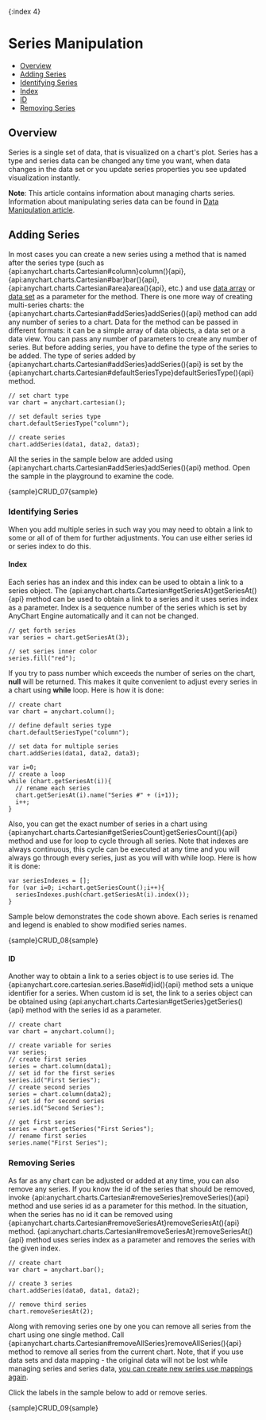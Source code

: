 {:index 4}
# Series Manipulation

* [Overview](#overview)
* [Adding Series](#adding_series)
* [Identifying Series](#identifying_series)
 * [Index](#index)
 * [ID](#id)
* [Removing Series](#removing_series)

## Overview

Series is a single set of data, that is visualized on a chart's plot. Series has a type and series data can be changed any time you want, when data changes in the data set or you update series properties you see updated visualization instantly.

**Note**: This article contains information about managing charts series. Information about manipulating series data can be found in [Data Manipulation article](../Working_with_Data/Data_Manipulation).

## Adding Series

In most cases you can create a new series using a method that is named after the series type (such as {api:anychart.charts.Cartesian#column}column(){api}, {api:anychart.charts.Cartesian#bar}bar(){api}, {api:anychart.charts.Cartesian#area}area(){api}, etc.) and use [data array](../Working_with_Data/Setting_from_Data) or [data set](../Working_with_Data/Using_Data_Sets) as a parameter for the method. There is one more way of creating multi-series charts: the {api:anychart.charts.Cartesian#addSeries}addSeries(){api} method can add any number of series to a chart. Data for the method can be passed in different formats: it can be a simple array of data objects, a data set or a data view. You can pass any number of parameters to create any number of series. But before adding series, you have to define the type of the series to be added. The type of series added by {api:anychart.charts.Cartesian#addSeries}addSeries(){api} is set by the {api:anychart.charts.Cartesian#defaultSeriesType}defaultSeriesType(){api} method.

```
// set chart type
var chart = anychart.cartesian();

// set default series type
chart.defaultSeriesType("column");

// create series
chart.addSeries(data1, data2, data3);
```

All the series in the sample below are added using {api:anychart.charts.Cartesian#addSeries}addSeries(){api} method. Open the sample in the playground to examine the code.

{sample}CRUD\_07{sample}

### Identifying Series

When you add multiple series in such way you may need to obtain a link to some or all of of them for further adjustments. You can use either series id or series index to do this.

#### Index

Each series has an index and this index can be used to obtain a link to a series object. The {api:anychart.charts.Cartesian#getSeriesAt}getSeriesAt(){api} method can be used to obtain a link to a series and it uses series index as a parameter. Index is a sequence number of the series which is set by AnyChart Engine automatically and it can not be changed.

```
// get forth series
var series = chart.getSeriesAt(3);

// set series inner color
series.fill("red");
```

If you try to pass number which exceeds the number of series on the chart, **null** will be returned. This makes it quite convenient to adjust every series in a chart using **while** loop. Here is how it is done:

```
// create chart
var chart = anychart.column();

// define default series type
chart.defaultSeriesType("column");

// set data for multiple series
chart.addSeries(data1, data2, data3);

var i=0;
// create a loop
while (chart.getSeriesAt(i)){
  // rename each series
  chart.getSeriesAt(i).name("Series #" + (i+1));
  i++;
}
```

Also, you can get the exact number of series in a chart using {api:anychart.charts.Cartesian#getSeriesCount}getSeriesCount(){api} method and use for loop to cycle through all series. Note that indexes are always continuous, this cycle can be executed at any time and you will always go through every series, just as you will with while loop. Here is how it is done:

```
var seriesIndexes = [];
for (var i=0; i<chart.getSeriesCount();i++){
  seriesIndexes.push(chart.getSeriesAt(i).index());
}
```

Sample below demonstrates the code shown above. Each series is renamed and legend is enabled to show modified series names.

{sample}CRUD\_08{sample}

#### ID

Another way to obtain a link to a series object is to use series id. The {api:anychart.core.cartesian.series.Base#id}id(){api} method sets a unique identifier for a series. When custom id is set, the link to a series object can be obtained using {api:anychart.charts.Cartesian#getSeries}getSeries(){api} method with the series id as a parameter.

```
// create chart
var chart = anychart.column();

// create variable for series
var series;
// create first series
series = chart.column(data1);
// set id for the first series
series.id("First Series");
// create second series
series = chart.column(data2);
// set id for second series
series.id("Second Series");

// get first series
series = chart.getSeries("First Series");
// rename first series
series.name("First Series");
```

### Removing Series

As far as any chart can be adjusted or added at any time, you can also remove any series. If you know the id of the series that should be removed, invoke {api:anychart.charts.Cartesian#removeSeries}removeSeries(){api} method and use series id as a parameter for this method. In the situation, when the series has no id it can be removed using {api:anychart.charts.Cartesian#removeSeriesAt}removeSeriesAt(){api} method. {api:anychart.charts.Cartesian#removeSeriesAt}removeSeriesAt(){api} method uses series index as a parameter and removes the series with the given index.

```
// create chart
var chart = anychart.bar();

// create 3 series
chart.addSeries(data0, data1, data2);

// remove third series
chart.removeSeriesAt(2);
```

Along with removing series one by one you can remove all series from the chart using one single method. Call {api:anychart.charts.Cartesian#removeAllSeries}removeAllSeries(){api} method to remove all series from the current chart. Note, that if you use data sets and data mapping - the original data will not be  lost while managing series and series data, [you can create new series use mappings again](../Working_with_Data/Using_Data_Sets).
  
Click the labels in the sample below to add or remove series.

{sample}CRUD\_09{sample}
